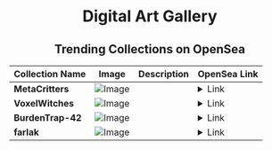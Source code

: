 <div align="center">

# Digital Art Gallery

## Trending Collections on OpenSea

| Collection Name                       | Image                                                                                     | Description                       | OpenSea Link                                                                                          |
|---------------------------------------|-------------------------------------------------------------------------------------------|-----------------------------------|--------------------------------------------------------------------------------------------------------|
| **MetaCritters** | ![Image](https://i.seadn.io/s/raw/files/2e941d8fa9404d02750c685d3da519c4.jpg?w=500&auto=format?w=200&auto=format) |  | <details><summary>Link</summary>[MetaCritters](https://opensea.io/collection/metacritters-3)</details> |
| **VoxelWitches** | ![Image](https://i.seadn.io/s/raw/files/3dab704c9634030910c8d880ab99f70a.jpg?w=500&auto=format?w=200&auto=format) |  | <details><summary>Link</summary>[VoxelWitches](https://opensea.io/collection/voxelwitches)</details> |
| **BurdenTrap-42** | ![Image](https://i.seadn.io/s/raw/files/6f44c45a522c63e72b676c59689dd0f6.png?w=500&auto=format?w=200&auto=format) |  | <details><summary>Link</summary>[BurdenTrap-42](https://opensea.io/collection/burdentrap-42)</details> |
| **farlak** | ![Image](https://i.seadn.io/s/raw/files/bf18a562889f97444ee1e032023ede30.jpg?w=500&auto=format?w=200&auto=format) |  | <details><summary>Link</summary>[farlak](https://opensea.io/collection/farlak)</details> |

</div>